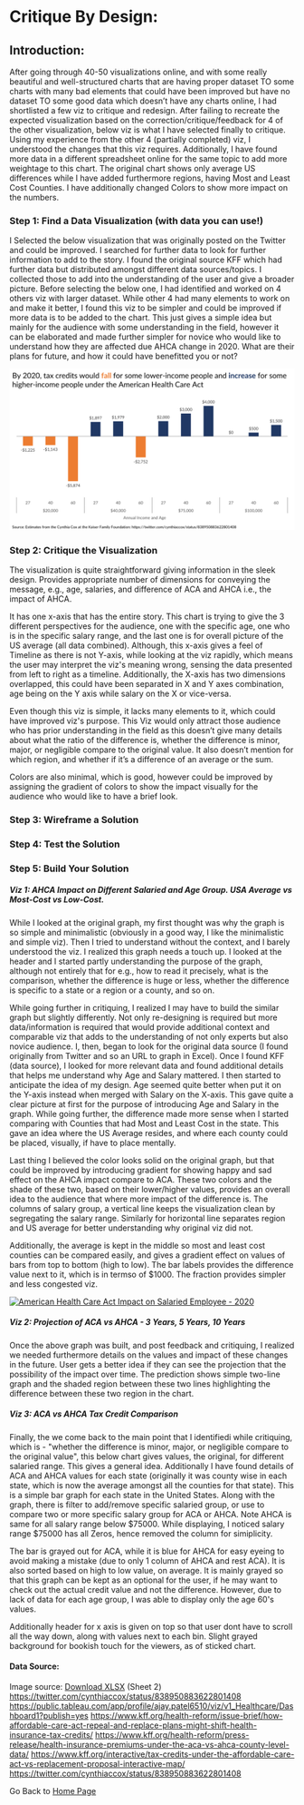 # Critique By Design:

## Introduction:
After going through 40-50 visualizations online, and with some really beautiful and well-structured charts that are having proper dataset TO some charts with many bad elements that could have been improved but have no dataset TO some good data which doesn’t have any charts online, I had shortlisted a few viz to critique and redesign. After failing to recreate the expected visualization based on the correction/critique/feedback for 4 of the other visualization, below viz is what I have selected finally to critique. Using my experience from the other 4 (partially completed) viz, I understood the changes that this viz requires. Additionally, I have found more data in a different spreadsheet online for the same topic to add more weightage to this chart. The original chart shows only average US differences while I have added furthermore regions, having Most and Least Cost Counties. I have additionally changed Colors to show more impact on the numbers.

### Step 1: Find a Data Visualization (with data you can use!)

I Selected the below visualization that was originally posted on the Twitter and could be improved. I searched for further data to look for further information to add to the story. I found the original source KFF which had further data but distributed amongst different data sources/topics. I collected those to add into the understanding of the user and give a broader picture. Before selecting the below one, I had identified and worked on 4 others viz with larger dataset. While other 4 had many elements to work on and make it better, I found this viz to be simpler and could be improved if more data is to be added to the chart. This just gives a simple idea but mainly for the audience with some understanding in the field, however it can be elaborated and made further simpler for novice who would like to understand how they are affected due AHCA change in 2020. What are their plans for future, and how it could have benefitted you or not?

![Graph](/HealthCare_CritiqueByDesign_OG.png)


### Step 2: Critique the Visualization
The visualization is quite straightforward giving information in the sleek design. Provides appropriate number of dimensions for conveying the message, e.g., age, salaries, and difference of ACA and AHCA i.e., the impact of AHCA. 

It has one x-axis that has the entire story. This chart is trying to give the 3 different perspectives for the audience, one with the specific age, one who is in the specific salary range, and the last one is for overall picture of the US average (all data combined). Although, this x-axis gives a feel of Timeline as there is not Y-axis, while looking at the viz rapidly, which means the user may interpret the viz's meaning wrong, sensing the data presented from left to right as a timeline. Additionally, the X-axis has two dimensions overlapped, this could have been separated in X and Y axes combination, age being on the Y axis while salary on the X or vice-versa.

Even though this viz is simple, it lacks many elements to it, which could have improved viz's purpose. This Viz would only attract those audience who has prior understanding in the field as this doesn’t give many details about what the ratio of the difference is, whether the difference is minor, major, or negligible compare to the original value. It also doesn’t mention for which region, and whether if it’s a difference of an average or the sum.

Colors are also minimal, which is good, however could be improved by assigning the gradient of colors to show the impact visually for the audience who would like to have a brief look. 


### Step 3: Wireframe a Solution

### Step 4: Test the Solution


### Step 5: Build Your Solution

##### Viz 1: AHCA Impact on Different Salaried and Age Group. USA Average vs Most-Cost vs Low-Cost.


While I looked at the original graph, my first thought was why the graph is so simple and minimalistic (obviously in a good way, I like the minimalistic and simple viz). Then I tried to understand without the context, and I barely understood the viz. I realized this graph needs a touch up. I looked at the header and I started partly understanding the purpose of the graph, although not entirely that for e.g., how to read it precisely, what is the comparison, whether the difference is huge or less, whether the difference is specific to a state or a region or a county, and so on.

While going further in critiquing, I realized I may have to build the similar graph but slightly differently. Not only re-designing is required but more data/information is required that would provide additional context and comparable viz that adds to the understanding of not only experts but also novice audience. I, then, began to look for the original data source (I found originally from Twitter and so an URL to graph in Excel). Once I found KFF (data source), I looked for more relevant data and found additional details that helps me understand why Age and Salary mattered. I then started to anticipate the idea of my design. Age seemed quite better when put it on the Y-axis instead when merged with Salary on the X-axis. This gave quite a clear picture at first for the purpose of introducing Age and Salary in the graph. While going further, the difference made more sense when I started comparing with Counties that had Most and Least Cost in the state. This gave an idea where the US Average resides, and where each county could be placed, visually, if have to place mentally.

Last thing I believed the color looks solid on the original graph, but that could be improved by introducing gradient for showing happy and sad effect on the AHCA impact compare to ACA. These two colors and the shade of these two, based on their lower/higher values, provides an overall idea to the audience that where more impact of the difference is. The columns of salary group, a vertical line keeps the visualization clean by segregating the salary range. Similarly for horizontal line separates region and US average for better understanding why original viz did not.

Additionally, the average is kept in the middle so most and least cost counties can be compared easily, and gives a gradient effect on values of bars from top to bottom (high to low). The bar labels provides the difference value next to it, which is in termso of $1000. The fraction provides simpler and less congested viz.


<div><div class='tableauPlaceholder' id='viz1636417525087' style='position: relative'><noscript><a href='#'><img alt='American Health Care Act Impact on Salaried Employee - 2020 ' src='https:&#47;&#47;public.tableau.com&#47;static&#47;images&#47;v1&#47;v1_Healthcare&#47;Dashboard1&#47;1_rss.png' style='border: none' /></a></noscript><object class='tableauViz'  style='display:none;'><param name='host_url' value='https%3A%2F%2Fpublic.tableau.com%2F' /> <param name='embed_code_version' value='3' /> <param name='site_root' value='' /><param name='name' value='v1_Healthcare&#47;Dashboard1' /><param name='tabs' value='no' /><param name='toolbar' value='yes' /><param name='static_image' value='https:&#47;&#47;public.tableau.com&#47;static&#47;images&#47;v1&#47;v1_Healthcare&#47;Dashboard1&#47;1.png' /> <param name='animate_transition' value='yes' /><param name='display_static_image' value='yes' /><param name='display_spinner' value='yes' /><param name='display_overlay' value='yes' /><param name='display_count' value='yes' /><param name='language' value='en-US' /><param name='filter' value='publish=yes' /></object></div>                <script type='text/javascript'>                    var divElement = document.getElementById('viz1636417525087');                    var vizElement = divElement.getElementsByTagName('object')[0];                    if ( divElement.offsetWidth > 800 ) { vizElement.style.width='1350px';vizElement.style.height='927px';} else if ( divElement.offsetWidth > 500 ) { vizElement.style.width='1350px';vizElement.style.height='927px';} else { vizElement.style.width='100%';vizElement.style.height='727px';}                     var scriptElement = document.createElement('script');                    scriptElement.src = 'https://public.tableau.com/javascripts/api/viz_v1.js';                    vizElement.parentNode.insertBefore(scriptElement, vizElement);                </script></div>




##### Viz 2: Projection of ACA vs AHCA - 3 Years, 5 Years, 10 Years

Once the above graph was built, and post feedback and critiquing, I realized we needed furthermore details on the values and impact of these changes in the future. User gets a better idea if they can see the projection that the possibility of the impact over time. The prediction shows simple two-line graph and the shaded region between these two lines highlighting the difference between these two region in the chart.

<div class="flourish-embed flourish-chart" data-src="visualisation/7778756"><script src="https://public.flourish.studio/resources/embed.js"></script></div>




##### Viz 3: ACA vs AHCA Tax Credit Comparison

Finally, the we come back to the main point that I identifiedi while critiquing, which is - "whether the difference is minor, major, or negligible compare to the original value", this below chart gives values, the original, for different salaried range. This gives a general idea. Additionally I have found details of ACA and AHCA values for each state (originally it was county wise in each state, which is now the average amongst all the counties for that state). This is a simple bar graph for each state in the United States. Along with the graph, there is filter to add/remove specific salaried group, or use to compare two or more specific salary group for ACA or AHCA. Note AHCA is same for all salary range below $75000. While displaying, I noticed salary range $75000 has all Zeros, hence removed the column for simiplicity.

The bar is grayed out for ACA, while it is blue for AHCA for easy eyeing to avoid making a mistake (due to only 1 column of AHCA and rest ACA). It is also sorted based on high to low value, on average. It is mainly grayed so that this graph can be kept as an optional for the user, if he may want to check out the actual credit value and not the difference. However, due to lack of data for each age group, I was able to display only the age 60's values.

Additionally header for x axis is given on top so that user dont have to scroll all the way down, along with values next to each bin. Slight grayed background for bookish touch for the viewers, as of sticked chart.

<div class="flourish-embed flourish-chart" data-src="visualisation/7781322"><script src="https://public.flourish.studio/resources/embed.js"></script></div>


#### Data Source:
Image source: [Download XLSX](http://policyviz.com/wp-content/uploads/2017/03/ACA-ACHA-comparison.xlsx) (Sheet 2)
https://twitter.com/cynthiaccox/status/838950883622801408
https://public.tableau.com/app/profile/ajay.patel6510/viz/v1_Healthcare/Dashboard1?publish=yes
https://www.kff.org/health-reform/issue-brief/how-affordable-care-act-repeal-and-replace-plans-might-shift-health-insurance-tax-credits/
https://www.kff.org/health-reform/press-release/health-insurance-premiums-under-the-aca-vs-ahca-county-level-data/
https://www.kff.org/interactive/tax-credits-under-the-affordable-care-act-vs-replacement-proposal-interactive-map/
https://twitter.com/cynthiaccox/status/838950883622801408

Go Back to [Home Page](/README.md)
